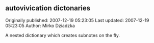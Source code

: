 ## autovivication dictonaries

Originally published: 2007-12-19 05:23:05
Last updated: 2007-12-19 05:23:05
Author: Mirko Dziadzka

A nested dictionary which creates subnotes on the fly.